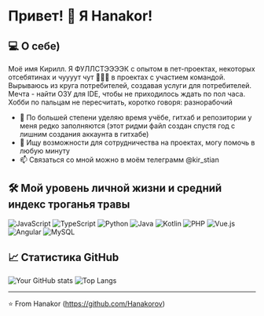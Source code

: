 # Привет! 👋 Я Hanakor!

## 💻 О себе)
Моё имя Кирилл. Я ФУЛЛСТЭЭЭЭК с опытом в пет-проектах, некоторых отсебятинах и чуууут чут 🤏🤏🤏 в проектах с участием командой. Вырываюсь из круга потребителей, создавая услуги для потребителей. Мечта - найти ОЗУ для IDE, чтобы не приходилось ждать по пол часа. Хобби по пальцам не пересчитать, коротко говоря: разнорабочий

- 🌱 По большей степени уделяю время учёбе, гитхаб и репозитории у меня редко заполняются (этот ридми файл создан спустя год с лишним создания аккаунта в гитхабе)
- 👯 Ищу возможности для сотрудничества на проектах, могу помочь в любую минуту
- 📫 Связаться со мной можно в моём телеграмм @kir_stian

## 🛠️ Мой уровень личной жизни и средний индекс троганья травы
![JavaScript](https://img.shields.io/badge/JavaScript-323330?style=for-the-badge&logo=javascript&logoColor=F7DF1E) ![TypeScript](https://img.shields.io/badge/TypeScript-007ACC?style=for-the-badge&logo=typescript&logoColor=white) ![Python](https://img.shields.io/badge/Python-14354C?style=for-the-badge&logo=python&logoColor=white) ![Java](https://img.shields.io/badge/Java-007396?style=for-the-badge&logo=java&logoColor=white) ![Kotlin](https://img.shields.io/badge/Kotlin-0095D5?style=for-the-badge&logo=kotlin&logoColor=white) ![PHP](https://img.shields.io/badge/PHP-777BB4?style=for-the-badge&logo=php&logoColor=white) ![Vue.js](https://img.shields.io/badge/Vue.js-35495E?style=for-the-badge&logo=vue.js&logoColor=4FC08D) ![Angular](https://img.shields.io/badge/Angular-DD0031?style=for-the-badge&logo=angular&logoColor=white) ![MySQL](https://img.shields.io/badge/MySQL-005C84?style=for-the-badge&logo=mysql&logoColor=white)


## 📈 Статистика GitHub
![Your GitHub stats](https://github-readme-stats.vercel.app/api?username=your-github-username&show_icons=true&theme=radical)
![Top Langs](https://github-readme-stats.vercel.app/api/top-langs/?username=your-github-username&layout=compact&theme=radical)

---

⭐️ From Hanakor (https://github.com/Hanakorov)
